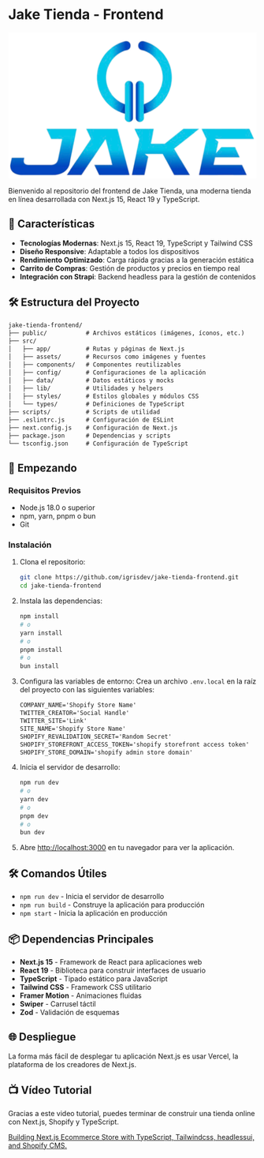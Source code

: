# Jake Tienda - Frontend

![Logo de la tienda](public/favicon.svg)

Bienvenido al repositorio del frontend de Jake Tienda, una moderna tienda en línea desarrollada con Next.js 15, React 19 y TypeScript.

## 🚀 Características

- **Tecnologías Modernas**: Next.js 15, React 19, TypeScript y Tailwind CSS
- **Diseño Responsive**: Adaptable a todos los dispositivos
- **Rendimiento Optimizado**: Carga rápida gracias a la generación estática
- **Carrito de Compras**: Gestión de productos y precios en tiempo real
- **Integración con Strapi**: Backend headless para la gestión de contenidos

## 🛠️ Estructura del Proyecto

```
jake-tienda-frontend/
├── public/           # Archivos estáticos (imágenes, íconos, etc.)
├── src/
│   ├── app/          # Rutas y páginas de Next.js
│   ├── assets/       # Recursos como imágenes y fuentes
│   ├── components/   # Componentes reutilizables
│   ├── config/       # Configuraciones de la aplicación
│   ├── data/         # Datos estáticos y mocks
│   ├── lib/          # Utilidades y helpers
│   ├── styles/       # Estilos globales y módulos CSS
│   └── types/        # Definiciones de TypeScript
├── scripts/          # Scripts de utilidad
├── .eslintrc.js      # Configuración de ESLint
├── next.config.js    # Configuración de Next.js
├── package.json      # Dependencias y scripts
└── tsconfig.json     # Configuración de TypeScript
```

## 🚀 Empezando

### Requisitos Previos

- Node.js 18.0 o superior
- npm, yarn, pnpm o bun
- Git

### Instalación

1. Clona el repositorio:

   ```bash
   git clone https://github.com/igrisdev/jake-tienda-frontend.git
   cd jake-tienda-frontend
   ```

2. Instala las dependencias:

   ```bash
   npm install
   # o
   yarn install
   # o
   pnpm install
   # o
   bun install
   ```

3. Configura las variables de entorno:
   Crea un archivo `.env.local` en la raíz del proyecto con las siguientes variables:

   ```
   COMPANY_NAME='Shopify Store Name'
   TWITTER_CREATOR='Social Handle'
   TWITTER_SITE='Link'
   SITE_NAME='Shopify Store Name'
   SHOPIFY_REVALIDATION_SECRET='Random Secret'
   SHOPIFY_STOREFRONT_ACCESS_TOKEN='shopify storefront access token'
   SHOPIFY_STORE_DOMAIN='shopify admin store domain'
   ```

4. Inicia el servidor de desarrollo:

   ```bash
   npm run dev
   # o
   yarn dev
   # o
   pnpm dev
   # o
   bun dev
   ```

5. Abre [http://localhost:3000](http://localhost:3000) en tu navegador para ver la aplicación.

## 🛠️ Comandos Útiles

- `npm run dev` - Inicia el servidor de desarrollo
- `npm run build` - Construye la aplicación para producción
- `npm start` - Inicia la aplicación en producción

## 📦 Dependencias Principales

- **Next.js 15** - Framework de React para aplicaciones web
- **React 19** - Biblioteca para construir interfaces de usuario
- **TypeScript** - Tipado estático para JavaScript
- **Tailwind CSS** - Framework CSS utilitario
- **Framer Motion** - Animaciones fluidas
- **Swiper** - Carrusel táctil
- **Zod** - Validación de esquemas

## 🌐 Despliegue

La forma más fácil de desplegar tu aplicación Next.js es usar Vercel, la plataforma de los creadores de Next.js.

## 📺 Vídeo Tutorial

Gracias a este video tutorial, puedes terminar de construir una tienda online con Next.js, Shopify y TypeScript.

[ Building Next.js Ecommerce Store with TypeScript, Tailwindcss, headlessui, and Shopify CMS. ](https://www.youtube.com/watch?v=fJxzVFXGT_E&t=19992s)
